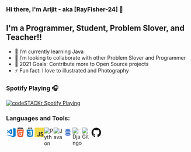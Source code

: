 ### Hi there, I'm Arijit - aka [RayFisher-24] 👋

## I'm a Programmer, Student, Problem Slover, and Teacher!!

- 🌱 I’m currently learning Java
- 👯 I’m looking to collaborate with other Problem Slover and Programmer
- 🥅 2021 Goals: Contribute more to Open Source projects
- ⚡ Fun fact: I love to illustrated and Photography

### Spotify Playing 🎧

[<img src="https://now-playing-codestackr.vercel.app/api/spotify-playing" alt="codeSTACKr Spotify Playing" width="350" />](https://open.spotify.com/user/31lhrwdgbdbf7h5hzx6xd2jhmjoe)

### Languages and Tools:

[<img align="left" alt="Visual Studio Code" width="26px" src="https://raw.githubusercontent.com/github/explore/80688e429a7d4ef2fca1e82350fe8e3517d3494d/topics/visual-studio-code/visual-studio-code.png" />]("https://code.visualstudio.com/download")
[<img align="left" alt="HTML5" width="26px" src="https://raw.githubusercontent.com/github/explore/80688e429a7d4ef2fca1e82350fe8e3517d3494d/topics/html/html.png" />]()
[<img align="left" alt="CSS3" width="26px" src="https://raw.githubusercontent.com/github/explore/80688e429a7d4ef2fca1e82350fe8e3517d3494d/topics/css/css.png" />]()
[<img align="left" alt="JavaScript" width="26px" src="https://raw.githubusercontent.com/github/explore/80688e429a7d4ef2fca1e82350fe8e3517d3494d/topics/javascript/javascript.png" />]()
[<img align="left" alt="Python" width="26px" src="https://github.com/RayFisher-24/RayFisher-24/blob/master/icons/Python.png" />]()
[<img align="left" alt="Java" width="26px" src="https://github.com/RayFisher-24/RayFisher-24/blob/master/icons/Java.png" />]()
[<img align="left" alt="SQL" width="26px" src="https://raw.githubusercontent.com/github/explore/80688e429a7d4ef2fca1e82350fe8e3517d3494d/topics/sql/sql.png" />]()
[<img align="left" alt="Django" width="26px" src="https://github.com/RayFisher-24/RayFisher-24/blob/master/icons/Django.png" />]()
[<img align="left" alt="Git" width="26px" src="https://github.com/RayFisher-24/RayFisher-24/blob/master/icons/Git.png" />]()
[<img align="left" alt="GitHub" width="26px" src="https://raw.githubusercontent.com/github/explore/78df643247d429f6cc873026c0622819ad797942/topics/github/github.png" />]()


